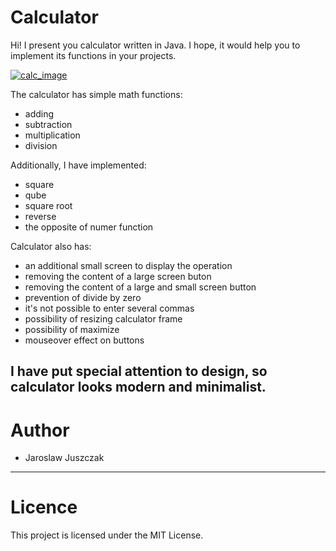 Calculator
=======================================================================
Hi! I present you calculator written in Java. I hope, it would help you to implement its functions in your projects.

<a href="https://imgbb.com/"><img src="https://image.ibb.co/hSq4Pn/calc_image.jpg" alt="calc_image" border="0"></a>

The calculator has simple math functions:
- adding
- subtraction
- multiplication
- division

Additionally, I have implemented:
- square
- qube
- square root
- reverse
- the opposite of numer function

Calculator also has:
- an additional small screen to display the operation
- removing the content of a large screen buton
- removing the content of a large and small screen button
- prevention of divide by zero
- it's not possible to enter several commas
- possibility of resizing calculator frame
- possibility of maximize
- mouseover effect on buttons

I have put special attention to design, so calculator looks modern and minimalist.
-------------------------------------------------------------------------------------------------------------------------
Author
========================================================================
- Jaroslaw Juszczak
-------------------------------------------------------------------------------------------------------------------------
Licence
========================================================================
This project is licensed under the MIT License.
